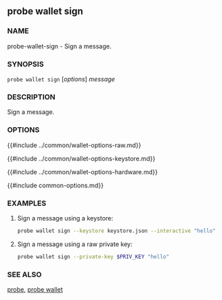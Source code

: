 ## probe wallet sign

### NAME

probe-wallet-sign - Sign a message.

### SYNOPSIS

``probe wallet sign`` [*options*] *message*

### DESCRIPTION

Sign a message.

### OPTIONS

{{#include ../common/wallet-options-raw.md}}

{{#include ../common/wallet-options-keystore.md}}

{{#include ../common/wallet-options-hardware.md}}

{{#include common-options.md}}

### EXAMPLES

1. Sign a message using a keystore:
    ```sh
    probe wallet sign --keystore keystore.json --interactive "hello"
    ```

2. Sign a message using a raw private key:
    ```sh
    probe wallet sign --private-key $PRIV_KEY "hello"
    ```

### SEE ALSO

[probe](./probe.md), [probe wallet](./probe-wallet.md)
